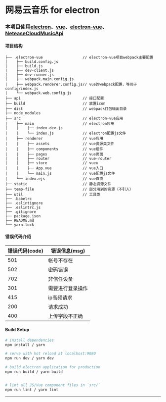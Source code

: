 # 网易云音乐 for electron
### 本项目使用[electron](https://github.com/electron/electron)、[vue](https://github.com/vuejs/vue)、[electron-vue](https://github.com/SimulatedGREG/electron-vue)、[NeteaseCloudMusicApi](https://github.com/Binaryify/NeteaseCloudMusicApi)

#### 项目结构
```$xslt
├── .electron-vue                  // electron-vue项目webpack主要配置
|    ├── build.config.js           
|    ├── build.js
|    ├── dev-client.js
|    ├── dev-runner.js
|    ├── webpack.main.config.js
|    ├── webpack.renderer.config.js// vue的webpack配置，等同于config/index.js
|    └── webpack.web.config.js
├── api                            // 接口配置
├── build                          // 放置icon
├── dist                           // webpack打包输出目录
├── node_modules
├── src                            // electron-vue应用
|    ├── main                      // electron应用
|    |    ├── index.dev.js         
|    |    └── index.js             // electron配置js文件
|    ├── renderer                  // vue应用
|    |    ├── assets               // vue资源类文件
|    |    ├── components           // vue组件
|    |    ├── pages                // vue页面
|    |    ├── router               // vue-router
|    |    ├── store                // vuex
|    |    ├── App.vue              // vue入口
|    |    └── main.js              // vue配置js文件
|    └── index.ejs                 // vue首页
├── static                         // 静态资源文件
├── temp-file                      // 部分用到的资源（不引入）
├── util                           // 工具类
├── .babelrc
├── .eslintignore
├── .eslintrc.js
├── .gitignore
├── package.json
├── README.md
└── yarn.lock
```

#### 错误代码介绍
|错误代码(code)|错误信息(msg)|
|----|----|
|501|帐号不存在|
|502|密码错误|
|702|非信任设备|
|301|需要进行登录操作|
|415|ip高频请求|
|200|请求成功|
|400|上传字段不正确|


#### Build Setup

``` bash
# install dependencies
npm install / yarn

# serve with hot reload at localhost:9080
npm run dev / yarn dev

# build electron application for production
npm run build / yarn build


# lint all JS/Vue component files in `src/`
npm run lint / yarn lint

```

---

